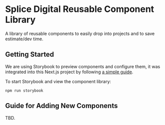 # Splice Digital Reusable Component Library

A library of reusable components to easily drop into projects and to save estimate/dev time.

## Getting Started

We are using Storybook to preview components and configure them, it was integrated into this Next.js project by following [a simple guide](https://storybook.js.org/blog/get-started-with-storybook-and-next-js/).

To start Storybook and view the component library:

```
npm run storybook
```

## Guide for Adding New Components

TBD.
